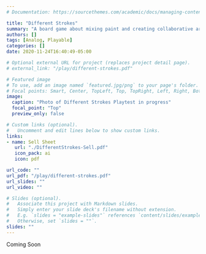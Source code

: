 ```yaml
---
# Documentation: https://sourcethemes.com/academic/docs/managing-content/

title: "Different Strokes"
summary: "A board game about mixing paint and creating collaborative art. Print and Play PDF available. "
authors: []
tags: [Analog, Playable]
categories: []
date: 2020-11-24T16:40:49-05:00

# Optional external URL for project (replaces project detail page).
# external_link: "/play/different-strokes.pdf"

# Featured image
# To use, add an image named `featured.jpg/png` to your page's folder.
# Focal points: Smart, Center, TopLeft, Top, TopRight, Left, Right, BottomLeft, Bottom, BottomRight.
image:
  caption: "Photo of Different Strokes Playtest in progress"
  focal_point: "Top"
  preview_only: false

# Custom links (optional).
#   Uncomment and edit lines below to show custom links.
links:
- name: Sell Sheet
   url: "./DifferentStrokes-Sell.pdf"
   icon_pack: ai
   icon: pdf

url_code: ""
url_pdf: "/play/different-strokes.pdf"
url_slides: ""
url_video: ""

# Slides (optional).
#   Associate this project with Markdown slides.
#   Simply enter your slide deck's filename without extension.
#   E.g. `slides = "example-slides"` references `content/slides/example-slides.md`.
#   Otherwise, set `slides = ""`.
slides: ""
---
```

Coming Soon
